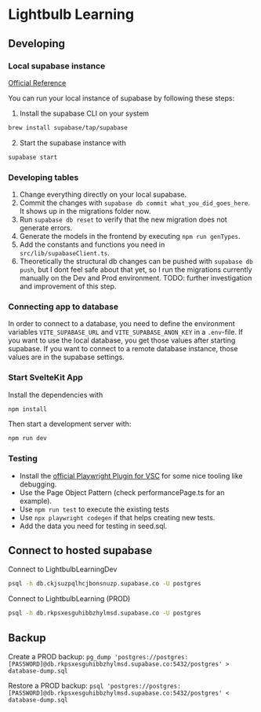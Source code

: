 # Lightbulb Learning

## Developing

### Local supabase instance

[Official Reference](https://supabase.com/docs/guides/local-development)

You can run your local instance of supabase by following these steps:

1. Install the supabase CLI on your system

```bash
brew install supabase/tap/supabase
```

2. Start the supabase instance with

```bash
supabase start
```

### Developing tables
1. Change everything directly on your local supabase.
2. Commit the changes with `supabase db commit what_you_did_goes_here`. It shows up in the migrations folder now.
3. Run `supabase db reset` to verify that the new migration does not generate errors.
4. Generate the models in the frontend by executing `npm run genTypes`.
5. Add the constants and functions you need in `src/lib/supabaseClient.ts`.
6. Theoretically the structural db changes can be pushed with `supabase db push`, but I dont feel safe about that yet, so I run the migrations currently manually on the Dev and Prod environment. TODO: further investigation and improvement of this step.

### Connecting app to database

In order to connect to a database, you need to define the environment variables `VITE_SUPABASE_URL` and `VITE_SUPABASE_ANON_KEY` in a `.env`-file. If you want to use the local database, you get those values after starting supabase. If you want to connect to a remote database instance, those values are in the supabase settings.

### Start SvelteKit App

Install the dependencies with
```bash
npm install
```
Then start a development server with:

```bash
npm run dev
```

### Testing

- Install the [official Playwright Plugin for VSC](https://marketplace.visualstudio.com/items?itemName=ms-playwright.playwright) for some nice tooling like debugging.
- Use the Page Object Pattern (check performancePage.ts for an example).
- Use `npm run test` to execute the existing tests
- Use `npx playwright codegen` if that helps creating new tests.
- Add the data you need for testing in seed.sql.

## Connect to hosted supabase

Connect to LightbulbLearningDev
```bash
psql -h db.ckjsuzpqlhcjbonsnuzp.supabase.co -U postgres
```

Connect to LightbulbLearning (PROD)
```bash
psql -h db.rkpsxesguhibbzhylmsd.supabase.co -U postgres
```

## Backup
Create a PROD backup: `pg_dump 'postgres://postgres:[PASSWORD]@db.rkpsxesguhibbzhylmsd.supabase.co:5432/postgres' > database-dump.sql`

Restore a PROD backup: `psql 'postgres://postgres:[PASSWORD]@db.rkpsxesguhibbzhylmsd.supabase.co:5432/postgres' < database-dump.sql`
